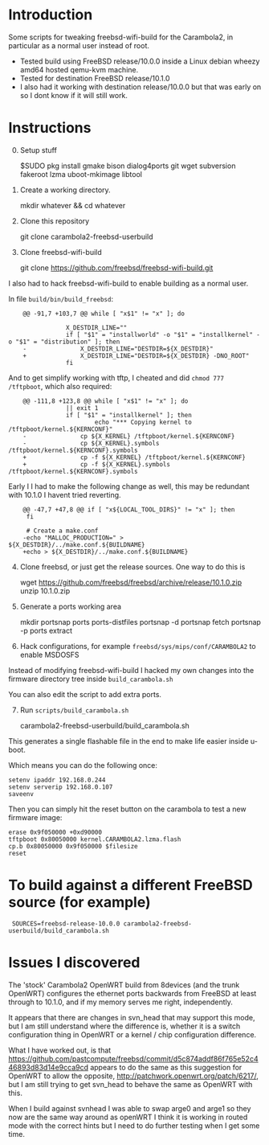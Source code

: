 # Introduction

Some scripts for tweaking freebsd-wifi-build for the Carambola2, in particular as a normal user instead of root.

* Tested build using FreeBSD release/10.0.0 inside a Linux debian wheezy amd64 hosted qemu-kvm machine.
* Tested for destination FreeBSD release/10.1.0
* I also had it working with destination release/10.0.0 but that was early on so I dont know if it will still work.

# Instructions

0. Setup stuff

    $SUDO pkg install gmake bison dialog4ports git wget subversion fakeroot lzma uboot-mkimage libtool

1. Create a working directory.

    mkdir whatever && cd whatever

2. Clone this repository

    git clone carambola2-freebsd-userbuild

3. Clone freebsd-wifi-build

    git clone https://github.com/freebsd/freebsd-wifi-build.git

I also had to hack freebsd-wifi-build to enable building as a normal user.

In file `build/bin/build_freebsd`:
    
		@@ -91,7 +103,7 @@ while [ "x$1" != "x" ]; do
		 
				    X_DESTDIR_LINE=""
				    if [ "$1" = "installworld" -o "$1" = "installkernel" -o "$1" = "distribution" ]; then
		-               X_DESTDIR_LINE="DESTDIR=${X_DESTDIR}"
		+               X_DESTDIR_LINE="DESTDIR=${X_DESTDIR} -DNO_ROOT"
				    fi

And to get simplify working with tftp, I cheated and did `chmod 777 /tftpboot`, which also required:

		@@ -111,8 +123,8 @@ while [ "x$1" != "x" ]; do
				    || exit 1
				    if [ "$1" = "installkernel" ]; then
				            echo "*** Copying kernel to /tftpboot/kernel.${KERNCONF}"
		-               cp ${X_KERNEL} /tftpboot/kernel.${KERNCONF}
		-               cp ${X_KERNEL}.symbols /tftpboot/kernel.${KERNCONF}.symbols
		+               cp -f ${X_KERNEL} /tftpboot/kernel.${KERNCONF}
		+               cp -f ${X_KERNEL}.symbols /tftpboot/kernel.${KERNCONF}.symbols

Early I I had to make the following change as well, this may be redundant with 10.1.0 I havent tried reverting.

		@@ -47,7 +47,8 @@ if [ "x${LOCAL_TOOL_DIRS}" != "x" ]; then
		 fi
		 
		 # Create a make.conf
		-echo "MALLOC_PRODUCTION=" > ${X_DESTDIR}/../make.conf.${BUILDNAME}
		+echo > ${X_DESTDIR}/../make.conf.${BUILDNAME}

4. Clone freebsd, or just get the release sources. One way to do this is

    wget https://github.com/freebsd/freebsd/archive/release/10.1.0.zip
    unzip 10.1.0.zip

5. Generate a ports working area

    mkdir portsnap ports ports-distfiles
    portsnap -d portsnap fetch
    portsnap -p ports extract

6. Hack configurations, for example `freebsd/sys/mips/conf/CARAMBOLA2` to enable MSDOSFS

Instead of modifying freebsd-wifi-build I hacked my own changes into the firmware directory tree inside `build_carambola.sh`

You can also edit the script to add extra ports.

7. Run `scripts/build_carambola.sh`

    carambola2-freebsd-userbuild/build_carambola.sh

This generates a single flashable file in the end to make life easier inside u-boot.

Which means you can do the following once:

    setenv ipaddr 192.168.0.244
    setenv serverip 192.168.0.107
    saveenv

Then you can simply hit the reset button on the carambola to test a new firmware image:

    erase 0x9f050000 +0xd90000
    tftpboot 0x80050000 kernel.CARAMBOLA2.lzma.flash
    cp.b 0x80050000 0x9f050000 $filesize
    reset

# To build against a different FreeBSD source (for example)

     SOURCES=freebsd-release-10.0.0 carambola2-freebsd-userbuild/build_carambola.sh

# Issues I discovered

The 'stock' Carambola2 OpenWRT build from 8devices (and the trunk OpenWRT) configures the ethernet ports backwards from
FreeBSD at least through to 10.1.0, and if my memory serves me right, independently.

It appears that there are changes in svn_head that may support this mode, but I am still understand where the difference is,
whether it is a switch configuration thing in OpenWRT or a kernel / chip configuration difference.

What I have worked out, is that https://github.com/pastcompute/freebsd/commit/d5c874addf86f765e52c446893d83d14e9cca9cd appears
to do the same as this suggestion for OpenWRT to allow the opposite, http://patchwork.openwrt.org/patch/6217/, but I am still
trying to get svn_head to behave the same as OpenWRT with this.

When I build against svnhead I was able to swap arge0 and arge1 so they now are the same way around as openWRT
I think it is working in routed mode with the correct hints but I need to do further testing when I get some time.
